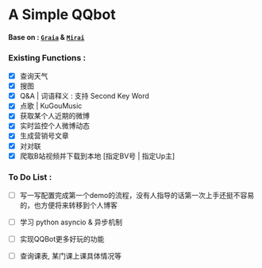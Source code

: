 # A Simple QQbot

#### Base on : [`Graia`](https://github.com/GraiaProject/Application)  & [`Mirai`](https://github.com/mamoe/mirai)

### Existing Functions :
- [x] 查询天气
- [x] 搜图
- [x] Q&A | 词语释义 : 支持 Second Key Word
- [x] 点歌 | KuGouMusic
- [x] 获取某个人近期的微博
- [x] 实时监控个人微博动态
- [x] 生成营销号文章
- [x] 对对联
- [x] 爬取B站视频并下载到本地 [指定BV号 | 指定Up主]

### To Do List :
- [ ] 写一写配置完成第一个demo的流程，没有人指导的话第一次上手还挺不容易的，也方便将来转移到个人博客
- [ ] 学习 python asyncio & 异步机制
- [ ] 实现QQBot更多好玩的功能
- [ ] 查询课表, 某门课上课具体情况等

